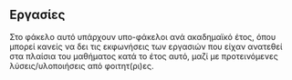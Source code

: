 ## Εργασίες

Στο φάκελο αυτό υπάρχουν υπο-φάκελοι ανά ακαδημαϊκό έτος, όπου μπορεί κανείς να δει τις εκφωνήσεις των εργασιών που είχαν ανατεθεί στα πλαίσια του μαθήματος κατά το έτος αυτό, μαζί με προτεινόμενες λύσεις/υλοποιήσεις από φοιτητ(ρι)ες.
